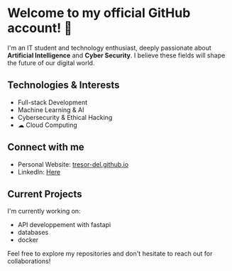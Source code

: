 # Welcome to my official GitHub account! 👋

I'm an IT student and technology enthusiast, deeply passionate about **Artificial Intelligence** and **Cyber Security**. I believe these fields will shape the future of our digital world.

## Technologies & Interests
-  Full-stack Development
-  Machine Learning & AI
-  Cybersecurity & Ethical Hacking
- ☁ Cloud Computing

##  Connect with me
- Personal Website: [tresor-del.github.io](https://tresor-del.github.io)
- LinkedIn: [Here](https://www.linkedin.com/in/trésor-adzanto-738147283)

## Current Projects
I'm currently working on:

- API developpement with fastapi
- databases
- docker

Feel free to explore my repositories and don't hesitate to reach out for collaborations!

